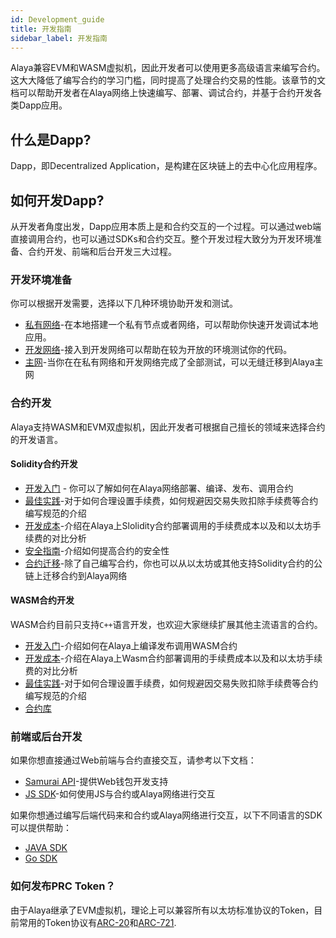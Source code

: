 ```yaml
---
id: Development_guide
title: 开发指南
sidebar_label: 开发指南
---
```


Alaya兼容EVM和WASM虚拟机，因此开发者可以使用更多高级语言来编写合约。这大大降低了编写合约的学习门槛，同时提高了处理合约交易的性能。该章节的文档可以帮助开发者在Alaya网络上快速编写、部署、调试合约，并基于合约开发各类Dapp应用。

## 什么是Dapp?

Dapp，即Decentralized Application，是构建在区块链上的去中心化应用程序。

## 如何开发Dapp?

从开发者角度出发，Dapp应用本质上是和合约交互的一个过程。可以通过web端直接调用合约，也可以通过SDKs和合约交互。整个开发过程大致分为开发环境准备、合约开发、前端和后台开发三大过程。

### 开发环境准备

你可以根据开发需要，选择以下几种环境协助开发和测试。

- [私有网络](/alaya-devdocs/zh-CN/Private_network)-在本地搭建一个私有节点或者网络，可以帮助你快速开发调试本地应用。
- [开发网络](/alaya-devdocs/zh-CN/Join_the_dev_network)-接入到开发网络可以帮助在较为开放的环境测试你的代码。
- [主网](#)-当你在在私有网络和开发网络完成了全部测试，可以无缝迁移到Alaya主网

### 合约开发

Alaya支持WASM和EVM双虚拟机，因此开发者可根据自己擅长的领域来选择合约的开发语言。

#### Solidity合约开发

 - [开发入门](/alaya-devdocs/zh-CN/Solidity_Getting_started) - 你可以了解如何在Alaya网络部署、编译、发布、调用合约
-  [最佳实践](/alaya-devdocs/zh-CN/Solidity_Best_practices)-对于如何合理设置手续费，如何规避因交易失败扣除手续费等合约编写规范的介绍
- [开发成本](/alaya-devdocs/zh-CN/Solidity_Development_costs)-介绍在Alaya上Slolidity合约部署调用的手续费成本以及和以太坊手续费的对比分析
- [安全指南](/alaya-devdocs/zh-CN/Solidity_Contract_Security_Dev_Guide)-介绍如何提高合约的安全性
- [合约迁移](/alaya-devdocs/zh-CN/Solidity_Contract_security)-除了自己编写合约，你也可以从以太坊或其他支持Solidity合约的公链上迁移合约到Alaya网络

#### WASM合约开发

WASM合约目前只支持`C++`语言开发，也欢迎大家继续扩展其他主流语言的合约。

- [开发入门](/alaya-devdocs/zh-CN/Wasm_Getting_started)-介绍如何在Alaya上编译发布调用WASM合约 
- [开发成本](/alaya-devdocs/zh-CN/Wasm_Development_costs)-介绍在Alaya上Wasm合约部署调用的手续费成本以及和以太坊手续费的对比分析
- [最佳实践](/alaya-devdocs/zh-CN/Wasm_Best_practices)-对于如何合理设置手续费，如何规避因交易失败扣除手续费等合约编写规范的介绍
- [合约库](/alaya-devdocs/zh-CN/Wasm_API)


### 前端或后台开发

如果你想直接通过Web前端与合约直接交互，请参考以下文档：
- [Samurai API](/alaya-devdocs/zh-CN/Samurai_API)-提供Web钱包开发支持
- [JS SDK](/alaya-devdocs/zh-CN/JS_SDK)-如何使用JS与合约或Alaya网络进行交互

如果你想通过编写后端代码来和合约或Alaya网络进行交互，以下不同语言的SDK可以提供帮助：
- [JAVA SDK](/alaya-devdocs/zh-CN/Java_SDK)
- [Go SDK](#)


### 如何发布PRC Token？

由于Alaya继承了EVM虚拟机，理论上可以兼容所有以太坊标准协议的Token，目前常用的Token协议有[ARC-20](/alaya-devdocs/zh-CN/ARC20)和[ARC-721](/alaya-devdocs/zh-CN/ARC721).

